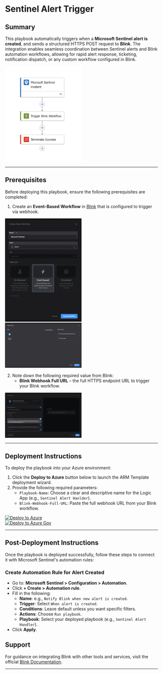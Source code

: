 # Sentinel Alert Trigger

## Summary

This playbook automatically triggers when a **Microsoft Sentinel alert is created**, and sends a structured HTTPS POST request to **Blink**. The integration enables seamless coordination between Sentinel alerts and Blink automation workflows, allowing for rapid alert response, ticketing, notification dispatch, or any custom workflow configured in Blink.

<img src="../Sentinel-Incident-Handler/playbook_screenshot.png" width="50%"/>

---

## Prerequisites

Before deploying this playbook, ensure the following prerequisites are completed:

1. Create an **Event-Based Workflow** in [Blink](https://docs.blinkops.com/docs/workflows/building-workflows/triggers/event-based-triggers/webhooks) that is configured to trigger via webhook.
<img src="../Sentinel-Incident-Handler/Create_event_based_workflow.png" width="50%"/>

<img src="../Sentinel-Incident-Handler/sentinel_webhook.png" width="50%"/>

2. Note down the following required value from Blink:
   - **Blink Webhook Full URL** – the full HTTPS endpoint URL to trigger your Blink workflow.

<img src="../Sentinel-Incident-Handler/Configure_Sentinel_Webhook.png" width="50%"/>

---

## Deployment Instructions

To deploy the playbook into your Azure environment:

1. Click the **Deploy to Azure** button below to launch the ARM Template deployment wizard.
2. Provide the following required parameters:
   - `Playbook-Name`: Choose a clear and descriptive name for the Logic App (e.g., `Sentinel Alert Hanlder`).
   - `Blink-Webhook-Full-URL`: Paste the full webhook URL from your Blink workflow.

[![Deploy to Azure](https://aka.ms/deploytoazurebutton)]()  
[![Deploy to Azure Gov](https://aka.ms/deploytoazuregovbutton)]()

---

## Post-Deployment Instructions

Once the playbook is deployed successfully, follow these steps to connect it with Microsoft Sentinel's automation rules:

### Create Automation Rule for **Alert Created**

- Go to: **Microsoft Sentinel > Configuration > Automation**.
- Click **+ Create > Automation rule**.
- Fill in the following:
  - **Name**: e.g., `Notify Blink when new alert is created`.
  - **Trigger**: Select `When alert is created`.
  - **Conditions**: Leave default unless you want specific filters.
  - **Actions**: Choose `Run playbook`.
  - **Playbook**: Select your deployed playbook (e.g., `Sentinel Alert Handler`).
- Click **Apply**.


## Support

For guidance on integrating Blink with other tools and services, visit the official [Blink Documentation](https://docs.blinkops.com/).

---

